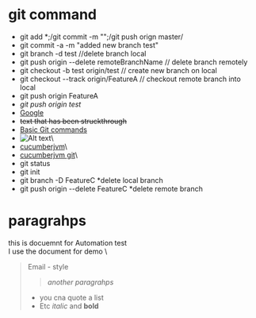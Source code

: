 # git command
* git add *;/git commit -m "";/git push orign master/ 
* git commit -a -m "added new branch test"
* git branch -d test //delete branch local
* git push origin --delete remoteBranchName  // delete branch remotely
* git checkout -b test origin/test  // create new branch on local
* git checkout --track origin/FeatureA // checkout remote branch into local
* git push origin FeatureA
* *git push origin test*
* [Google](http://www.google.com)
* ~~text that has been struckthrough~~
* [Basic Git commands](https://confluence.atlassian.com/bitbucketserver/basic-git-commands-776639767.html)
* ![Alt text]("https://images.app.goo.gl/EbicUr1ZDRLHKrnx9")\
* [cucumberjvm]("https://www.youtube.com/watch?v=jRihi74zJFw")\
* [cucumberjvm git]("https://github.com/akashdktyagi/AutoFratCommonLib")\
* git status
* git init
* git branch -D FeatureC *delete local branch
* git push origin --delete FeatureC *delete remote branch
# paragrahps
this is docuemnt for Automation test
\
I use the document for demo
\
> Email - style
>>*another paragrahps*
> * you cna quote a list
> * Etc
*italic* and **bold**